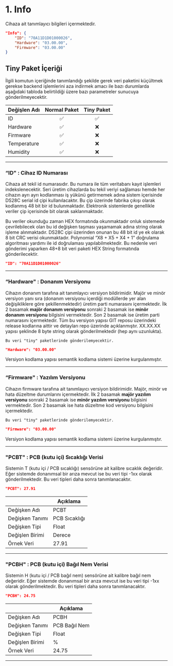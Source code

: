 # 1. Info

Cihaza ait tanımlayıcı bilgileri içermektedir.

```json
"Info": {
    "ID": "70A11D1D01000026",
    "Hardware": "03.00.00",
    "Firmware": "03.00.00"
}
```

## Tiny Paket İçeriği

İlgili komutun içeriğinde tanımlandığı şekilde gerek veri paketini küçültmek gerekse backend işlemlerini aza indirmek amacı ile bazı durumlarda aşağıdaki tabloda belirtildiği üzere bazı parametreler sunucuya gönderilmeyecektir.

| Değişlen Adı  | Normal Paket      | Tiny Paket        |
|---------------|:-----------------:|:-----------------:|
| ID   |:white_check_mark: |:white_check_mark: |
| Hardware  |:white_check_mark: |:x:    |
| Firmware  |:white_check_mark: |:x:    |
| Temperature |:white_check_mark: |:x:    |
| Humidity  |:white_check_mark: |:x:    |

***

### “ID" : Cihaz ID Numarası

Cihaza ait tekil id numarasıdır. Bu numara ile tüm veritabanı kayıt işlemleri indekslenecektir. Seri üretim cihazlarda bu tekil veriyi sağlaması hemde her cihazın ayrı ayrı kodlanması iş yükünü getirmemek adına sistem içerisinde DS28C serial id çipi kullanılacaktır. Bu çip üzerinde fabrika çıkışı olarak kodlanmış 48 bit bir id bulunmaktadır. Elektronik sistemlerde genellikle veriler çip içerisinde bit olarak saklanmaktadır.

Bu veriler okunduğu zaman HEX formatında okunmaktadır onluk sistemede çevrilebilecek olan bu id değişken taşması yaşamamak adına string olarak işleme alınmaktadır. DS28C çipi üzerinden onunan bu 48 bit id ye ek olarak 8 bit CRC verisi okunmaktadır. Polynomial “X8 + X5 + X4 + 1" doğrulama algoritması yardımı ile id doğrulaması yapılabilmektedir. Bu nedenle veri gönderimi yaparken 48+8 bit veri paketi HEX String formatında gönderilecektir.

```json
"ID": "70A11D1D01000026"
```

***

### “Hardware" : Donanım Versiyonu

Cihazın donanım tarafına ait tanımlayıcı versiyon bildirimidir. Majör ve minör versiyon yanı sıra (donanım versiyonu içerdiği modüllerde yer alan değişikliklere göre şekillenmektedir) üretim parti numarasını içermektedir. İlk 2 basamak **majör donanım versiyonu** sonraki 2 basamak ise **minör donanım versiyonu** bilgisini vermektedir. Son 2 basamak ise üretim parti numarasını içermektedir. Tüm bu versiyon yapısı GIT reposu üzerindeki release kodlarına aittir ve detayları repo üzerinde açıklanmıştır. XX.XX.XX yapısı şeklinde 8 byte string olarak gönderilmektedir (hep aynı uzunlukta).

    Bu veri "tiny" paketlerinde gönderilemyecektir.

```json
"Hardware": "03.00.00"
```

 Versiyon kodlama yapısı semantik kodlama sistemi üzerine kurgulanmıştır.

***

### “Firmware" : Yazılım Versiyonu

Cihazın firmware tarafına ait tanımlayıcı versiyon bildirimidir. Majör, minör ve hata düzeltme durumlarını içermektedir. İlk 2 basamak **majör yazılım versiyonu** sonraki 2 basamak ise **minör yazılım versiyonu** bilgisini vermektedir. Son 2 basamak ise hata düzeltme kod versiyonu bilgisini içermektedir.

	Bu veri "tiny" paketlerinde gönderilemyecektir.

```json
"Firmware": "03.00.00"
```

 Versiyon kodlama yapısı semantik kodlama sistemi üzerine kurgulanmıştır.

***

### "PCBT" : PCB (kutu içi) Sıcaklığı Verisi

Sistemin T (kutu içi / PCB sıcaklığı) sensörüne ait kalibre sıcaklık değeridir. Eğer sistemde donanımsal bir arıza mevcut ise bu veri tipi -1xx olarak gönderilmektedir. Bu veri tipleri daha sonra tanımlanacaktır.

```json
"PCBT": 27.91
```

|                 | Açıklama       |
|-----------------|----------------|
| Değişken Adı    | PCBT           |
| Değişken Tanımı | PCB Sıcaklığı  |
| Değişken Tipi   | Float          |
| Değişlen Birimi | Derece         |
| Örnek Veri      | 27.91          |

***

### "PCBH" : PCB (kutu içi) Bağıl Nem Verisi

Sistemin H (kutu içi / PCB bağıl nem) sensörüne ait kalibre bağıl nem değeridir. Eğer sistemde donanımsal bir arıza mevcut ise bu veri tipi -1xx olarak gönderilmektedir. Bu veri tipleri daha sonra tanımlanacaktır.

```json
"PCBH": 24.75
```

|                 | Açıklama       |
|-----------------|----------------|
| Değişken Adı    | PCBH           |
| Değişken Tanımı | PCB Bağıl Nem  |
| Değişken Tipi   | Float          |
| Değişlen Birimi | %              |
| Örnek Veri      | 24.75          |

***
